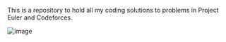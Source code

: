This is a repository to hold all my coding solutions to problems in Project Euler and Codeforces.

![image](https://github.com/JJC3321/projectEuler/assets/122761865/ddc17bbc-75c5-4e45-acbe-232750a3e534)

